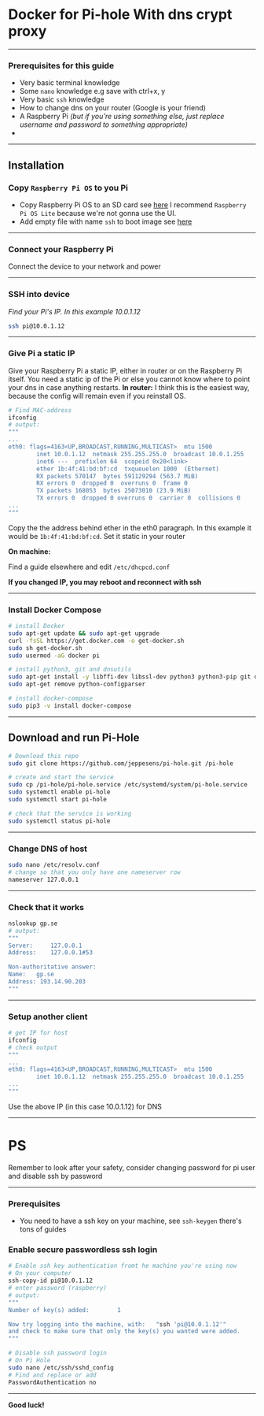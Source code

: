 # Docker for Pi-hole With dns crypt proxy

---

### Prerequisites for this guide
- Very basic terminal knowledge
- Some `nano` knowledge e.g save with ctrl+x, y
- Very basic `ssh` knowledge
- How to change dns on your router (Google is your friend)
- A Raspberry Pi *(but if you're using something else, just replace username and password to something appropriate)*
-

---

## Installation
### Copy `Raspberry Pi OS` to you Pi

- Copy Raspberry Pi OS to an SD card see [here](https://www.raspberrypi.org/documentation/installation/installing-images/) I recommend `Raspberry Pi OS Lite` because we're not gonna use the UI.
- Add empty file with name `ssh` to boot image see [here](https://www.raspberrypi.org/documentation/remote-access/ssh/)

---

### Connect your Raspberry Pi

Connect the device to your network and power

---

### SSH into device

*Find your Pi's IP. In this example 10.0.1.12*

```sh
ssh pi@10.0.1.12
```

---

### Give Pi a static IP

Give your Raspberry Pi a static IP, either in router or on the Raspberry Pi itself.
You need a static ip of the Pi or else you cannot know where to point your dns in case anything restarts.
**In router:**
I think this is the easiest way, because the config will remain even if you reinstall OS.
```sh
# Find MAC-address
ifconfig
# output:
"""
...
eth0: flags=4163<UP,BROADCAST,RUNNING,MULTICAST>  mtu 1500
        inet 10.0.1.12  netmask 255.255.255.0  broadcast 10.0.1.255
        inet6 ---  prefixlen 64  scopeid 0x20<link>
        ether 1b:4f:41:bd:bf:cd  txqueuelen 1000  (Ethernet)
        RX packets 570147  bytes 591129294 (563.7 MiB)
        RX errors 0  dropped 0  overruns 0  frame 0
        TX packets 168053  bytes 25073010 (23.9 MiB)
        TX errors 0  dropped 0 overruns 0  carrier 0  collisions 0
...
"""
```
Copy the the address behind ether in the eth0 paragraph. In this example it would be `1b:4f:41:bd:bf:cd`.
Set it static in your router

**On machine:**

Find a guide elsewhere and edit `/etc/dhcpcd.conf`

**If you changed IP, you may reboot and reconnect with ssh**

---

### Install Docker Compose
```sh
# install Docker
sudo apt-get update && sudo apt-get upgrade
curl -fsSL https://get.docker.com -o get-docker.sh
sudo sh get-docker.sh
sudo usermod -aG docker pi

# install python3, git and dnsutils
sudo apt-get install -y libffi-dev libssl-dev python3 python3-pip git dnsutils
sudo apt-get remove python-configparser

# install docker-compose
sudo pip3 -v install docker-compose
```

---

## Download and run Pi-Hole
```sh
# Download this repo
sudo git clone https://github.com/jeppesens/pi-hole.git /pi-hole

# create and start the service
sudo cp /pi-hole/pi-hole.service /etc/systemd/system/pi-hole.service
sudo systemctl enable pi-hole
sudo systemctl start pi-hole

# check that the service is working
sudo systemctl status pi-hole
```

---

### Change DNS of host

```sh
sudo nano /etc/resolv.conf
# change so that you only have one nameserver row
nameserver 127.0.0.1
```

---

### Check that it works

```sh
nslookup gp.se
# output:
"""
Server:		127.0.0.1
Address:	127.0.0.1#53

Non-authoritative answer:
Name:	gp.se
Address: 193.14.90.203
"""
```

---

### Setup another client

```sh
# get IP for host
ifconfig
# check output
"""
...
eth0: flags=4163<UP,BROADCAST,RUNNING,MULTICAST>  mtu 1500
        inet 10.0.1.12  netmask 255.255.255.0  broadcast 10.0.1.255
...
"""
```

Use the above IP (in this case 10.0.1.12) for DNS

---

# PS

Remember to look after your safety, consider changing password for pi user and disable ssh by password

---

### Prerequisites
- You need to have a ssh key on your machine, see `ssh-keygen` there's tons of guides


### Enable secure passwordless ssh login
```sh
# Enable ssh key authentication fromt he machine you're using now
# On your computer
ssh-copy-id pi@10.0.1.12
# enter password (raspberry)
# output:
"""
Number of key(s) added:        1

Now try logging into the machine, with:   "ssh 'pi@10.0.1.12'"
and check to make sure that only the key(s) you wanted were added.
"""

# Disable ssh password login
# On Pi Hole
sudo nano /etc/ssh/sshd_config
# Find and replace or add
PasswordAuthentication no
```

---

**Good luck!**